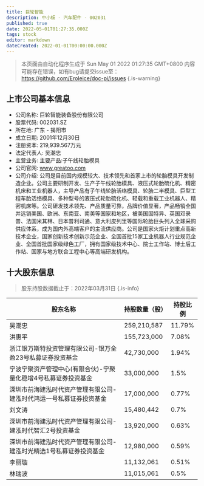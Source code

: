```yaml
---
title: 巨轮智能
description: 中小板 - 汽车配件 - 002031
published: true
date: 2022-05-01T01:27:35.000Z
tags: stock
editor: markdown
dateCreated: 2022-01-01T00:00:00.000Z
---
```


> 本页面由自动化程序生成于 Sun May 01 2022 01:27:35 GMT+0800
> 内容可能存在错误，如有bug请提交issue至：https://github.com/Eroleice/doc-pi/issues
{.is-warning}

## 上市公司基本信息
- 公司名称: 巨轮智能装备股份有限公司
- 股票代码: 002031.SZ
- 所在地: 广东 - 揭阳市
- 成立日期: 2001年12月30日
- 注册资本: 219,939.567万元
- 法定代表人: 吴潮忠
- 主营业务: 主要产品:子午线轮胎模具
- 公司官网: www.greatoo.com
- 公司介绍: 公司是目前国内规模较大、技术领先和首家上市的轮胎模具开发制造企业。公司主要研制开发、生产子午线轮胎模具、液压式轮胎硫化机、精密机床和工业机器人，主导产品有子午线轮胎活络模具、轮胎二半模具、巨型工程车胎活络模具、多种型号的液压式轮胎硫化机、轻载和重载工业机器人、精密机床等。公司研发技术领先、产品质量可靠，品牌价值显著，产品畅销全国并远销美国、欧洲、东南亚、南美等国家和地区，被美国固特异、英国邓录普、法国米其林、日本普利司通、意大利皮列里等国际轮胎巨头列入全球采购供应体系，成为国内外高端客户的主流供应商。公司是国家火炬计划重点高新技术企业，国家创新技术创新示范企业、全国首批15家工业机器人行业规范企业、全国首批国家级绿色工厂，拥有国家级技术中心、院士工作站、博士后工作站、国家与地方联合工程中心等高端研发机构。


## 十大股东信息
> 股东持股数据截止于：2022年03月31日
{.is-info}

| 股东名称 | 持股数量（股） | 持股比例 |
| --- | --- | --- |
| 吴潮忠 | 259,210,587 | 11.79% |
| 洪惠平 | 155,723,000 | 7.08% |
| 浙江银万斯特投资管理有限公司-银万全盈23号私募证券投资基金 | 42,730,000 | 1.94% |
| 宁波宁聚资产管理中心(有限合伙)-宁聚量化稳增4号私募证券投资基金 | 33,000,000 | 1.5% |
| 深圳市前海建泓时代资产管理有限公司-建泓时代鸿运一号私募证券投资基金 | 17,000,000 | 0.77% |
| 刘文涛 | 15,480,442 | 0.7% |
| 深圳市前海建泓时代资产管理有限公司-建泓时代智汇2号投资基金 | 13,920,000 | 0.63% |
| 深圳市前海建泓时代资产管理有限公司-建泓时光精选1号私募证券投资基金 | 12,980,000 | 0.59% |
| 李丽璇 | 11,132,061 | 0.51% |
| 林瑞波 | 11,015,061 | 0.5% |




